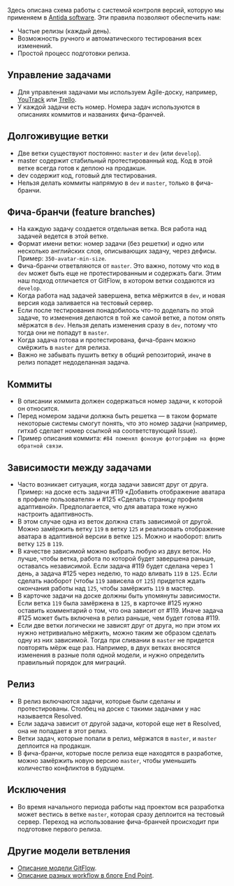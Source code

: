 Здесь описана схема работы с системой контроля версий, которую мы применяем в [Antida software](http://antidasoftware.com/). Эти правила позволяют обеспечить нам:

* Частые релизы (каждый день).
* Возможность ручного и автоматического тестирования всех изменений.
* Простой процесс подготовки релиза.


Управление задачами
-------------------

* Для управления задачами мы используем Agile-доску, например, [YouTrack](https://www.jetbrains.com/youtrack/) или [Trello](https://trello.com/).
* У каждой задачи есть номер. Номера задач используются в описаниях коммитов и названиях фича-бранчей.


Долгоживущие ветки
------------------

* Две ветки существуют постоянно: `master` и `dev` (или `develop`).
* master содержит стабильный протестированный код. Код в этой ветке всегда готов к деплою на продакшн.
* dev содержит код, готовый для тестирования.
* Нельзя делать коммиты напрямую в `dev` и `master`, только в фича-бранчи.


Фича-бранчи (feature branches)
------------------------------

* На каждую задачу создается отдельная ветка. Вся работа над задачей ведется в этой ветке.
* Формат имени ветки: номер задачи (без решетки) и одно или несколько английских слов, описывающих задачу, через дефисы. Пример: `350-avatar-min-size`.
* Фича-бранчи ответвляются от `master`. Это важно, потому что код в `dev` может быть еще не протестированным и содержать баги. Этим наш подход отличается от GitFlow, в котором ветки создаются из `develop`.
* Когда работа над задачей завершена, ветка мёржится в `dev`, и новая версия кода заливается на тестовый сервер.
* Если после тестирования понадобилось что-то доделать по этой задаче, то изменения делаются в той же самой ветке, а потом опять мёржатся в `dev`. Нельзя делать изменения сразу в `dev`, потому что тогда они не попадут в `master`.
* Когда задача готова и протестирована, фича-бранч можно смёржить в `master` для релиза.
* Важно не забывать пушить ветку в общий репозиторий, иначе в релиз попадет недоделанная задача.


Коммиты
-------

* В описании коммита должен содержаться номер задачи, к которой он относится.
* Перед номером задачи должна быть решетка — в таком формате некоторые системы смогут понять, что это номер задачи (например, гитхаб сделает номер ссылкой на соответствующий Issue).
* Пример описания коммита: `#84 поменял фоновую фотографию на форме обратной связи`.


Зависимости между задачами
--------------------------

* Часто возникает ситуация, когда задачи зависят друг от друга. Пример: на доске есть задачи #119 «Добавить отображение аватара в профиле пользователя» и #125 «Сделать страницу профиля адаптивной». Предполагается, что для аватара тоже нужно настроить адаптивность.
* В этом случае одна из веток должна стать зависимой от другой. Можно замёржить ветку `119` в ветку `125` и реализовать отображение аватара в адаптивной версии в ветке `125`. Можно и наоборот: влить ветку `125` в `119`.
* В качестве зависимой можно выбрать любую из двух веток. Но лучше, чтобы ветка, работа по которой будет завершена раньше, оставалсь независимой. Если задача #119 будет сделана через 1 день, а задача #125 через неделю, то надо вливать `119` в `125`. Если сделать наоборот (чтобы `119` зависела от `125`) придется ждать окончания работы над `125`, чтобы замёржить `119` в мастер.
* В карточке задачи на доске должны быть упомянуты зависимости. Если ветка `119` была замёржена в `125`, в карточке #125 нужно оставить комментарий о том, что она зависит от #119. Иначе задача #125 может быть включена в релиз раньше, чем будет готова #119.
* Если две ветки логически не зависят друг от друга, но при этом их нужно нетривиально мёржить, можно таким же образом сделать одну из них зависимой. Тогда при сливании в `master` не придется повторять мёрж еще раз. Например, в двух ветках вносятся изменения в разные поля одной модели, и нужно определить правильный порядок для миграций.


Релиз
-----

* В релиз включаются задачи, которые были сделаны и протестированы. Столбец на доске с такими задачами у нас называется Resolved.
* Если задача зависит от другой задачи, которой еще нет в Resolved, она не попадает в этот релиз.
* Ветки задач, которые попали в релиз, мёржатся в `master`, и `master` деплоится на продакшн.
* В фича-бранчи, которые после релиза еще находятся в разработке, можно замёржить новую версию `master`, чтобы уменьшить количество конфликтов в будущем.


Исключения
----------

* Во время начального периода работы над проектом вся разработка может вестись в ветке `master`, которая сразу деплоится на тестовый сервер. Переход на использование фича-бранчей происходит при подготовке первого релиза.


Другие модели ветвления
-----------------------

* [Описание модели GitFlow](https://habrahabr.ru/post/106912/).
* [Описание разных workflow в блоге End Point](http://blog.endpoint.com/2014/05/git-workflows-that-work.html).

